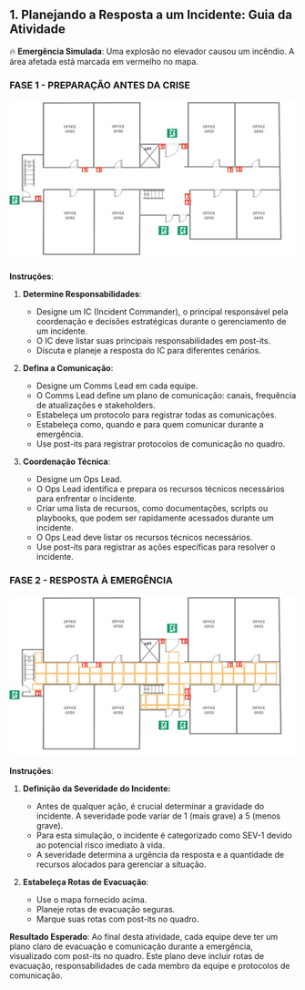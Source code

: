 ## 1. Planejando a Resposta a um Incidente: Guia da Atividade

🔥 **Emergência Simulada**: Uma explosão no elevador causou um incêndio. A área afetada está marcada em vermelho no mapa.

### FASE 1 - PREPARAÇÃO ANTES DA CRISE

![Mapa do Andar](./../img/mapa.jpg)

**Instruções**:
1. **Determine Responsabilidades**:
    - Designe um IC (Incident Commander), o principal responsável pela coordenação e decisões estratégicas durante o gerenciamento de um incidente.
    - O IC deve listar suas principais responsabilidades em post-its.
    - Discuta e planeje a resposta do IC para diferentes cenários.

2. **Defina a Comunicação**:
    - Designe um Comms Lead em cada equipe.
    - O Comms Lead define um plano de comunicação: canais, frequência de atualizações e stakeholders.
    - Estabeleça um protocolo para registrar todas as comunicações. 
    - Estabeleça como, quando e para quem comunicar durante a emergência.
    - Use post-its para registrar protocolos de comunicação no quadro.

3. **Coordenação Técnica**:
    - Designe um Ops Lead.
    - O Ops Lead identifica e prepara os recursos técnicos necessários para enfrentar o incidente.
    - Criar uma lista de recursos, como documentações, scripts ou playbooks, que podem ser rapidamente acessados durante um incidente.
    - O Ops Lead deve listar os recursos técnicos necessários.
    - Use post-its para registrar as ações específicas para resolver o incidente.

### FASE 2 - RESPOSTA À EMERGÊNCIA

![Mapa do Andar com Obstáculos Pós-Explosão](./../img/mapa-jogo.jpg)

**Instruções**:

1. **Definição da Severidade do Incidente:**
   - Antes de qualquer ação, é crucial determinar a gravidade do incidente. A severidade pode variar de 1 (mais grave) a 5 (menos grave).
   - Para esta simulação, o incidente é categorizado como SEV-1 devido ao potencial risco imediato à vida.
   - A severidade determina a urgência da resposta e a quantidade de recursos alocados para gerenciar a situação.

2. **Estabeleça Rotas de Evacuação**:
    - Use o mapa fornecido acima.
    - Planeje rotas de evacuação seguras.
    - Marque suas rotas com post-its no quadro.

**Resultado Esperado**:
Ao final desta atividade, cada equipe deve ter um plano claro de evacuação e comunicação durante a emergência, visualizado com post-its no quadro. Este plano deve incluir rotas de evacuação, responsabilidades de cada membro da equipe e protocolos de comunicação.